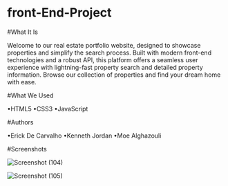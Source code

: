# front-End-Project

#What It Is

Welcome to our real estate portfolio website, designed to showcase properties and simplify the search process. Built with modern front-end technologies and a robust API, this platform offers a seamless user experience with lightning-fast property search and detailed property information. Browse our collection of properties and find your dream home with ease.

#What We Used

•HTML5
•CSS3
•JavaScript

#Authors

•Erick De Carvalho 
•Kenneth Jordan
•Moe Alghazouli

#Screenshots

![Screenshot (104)](https://user-images.githubusercontent.com/109539457/217490915-041d484f-b7b3-4136-8c8a-8e8a379f4c0e.png)



![Screenshot (105)](https://user-images.githubusercontent.com/109539457/217490781-765b7166-d97c-4087-9cd8-df94578f6466.png)

